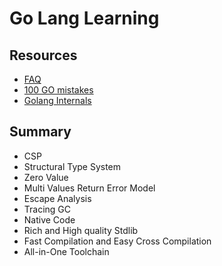 # Go Lang Learning

## Resources

- [FAQ](https://go.dev/doc/faq#)
- [100 GO mistakes](https://100go.co)
- [Golang Internals](https://www.altoros.com/blog/golang-internals-part-1-main-concepts-and-project-structure/)

## Summary

- CSP
- Structural Type System
- Zero Value
- Multi Values Return Error Model
- Escape Analysis
- Tracing GC
- Native Code
- Rich and High quality Stdlib
- Fast Compilation and Easy Cross Compilation
- All-in-One Toolchain

